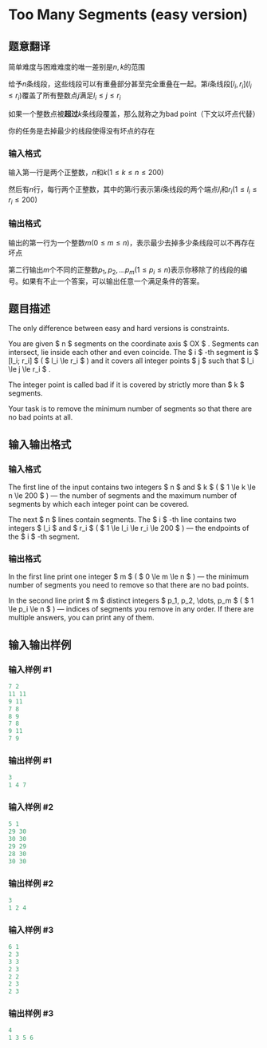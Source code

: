 # Too Many Segments (easy version)

## 题意翻译

简单难度与困难难度的唯一差别是$n,k$的范围

给予$n$条线段，这些线段可以有重叠部分甚至完全重叠在一起。第$i$条线段$[l_i,r_i](l_i≤r_i)$覆盖了所有整数点$j$满足$l_i≤j≤r_i$

如果一个整数点被**超过**$k$条线段覆盖，那么就称之为bad point（下文以坏点代替）

你的任务是去掉最少的线段使得没有坏点的存在

### 输入格式

输入第一行是两个正整数，$n$和$k$$(1≤k≤n≤200)$

然后有$n$行，每行两个正整数，其中的第$i$行表示第$i$条线段的两个端点$l_i$和$r_i$$(1≤l_i≤r_i≤200)$

### 输出格式

输出的第一行为一个整数$m(0≤m≤n)$，表示最少去掉多少条线段可以不再存在坏点

第二行输出$m$个不同的正整数$p_1,p_2,…p_m(1≤p_i≤n)$表示你移除了的线段的编号。如果有不止一个答案，可以输出任意一个满足条件的答案。

## 题目描述

The only difference between easy and hard versions is constraints.

You are given $ n $ segments on the coordinate axis $ OX $ . Segments can intersect, lie inside each other and even coincide. The $ i $ -th segment is $ [l_i; r_i] $ ( $ l_i \le r_i $ ) and it covers all integer points $ j $ such that $ l_i \le j \le r_i $ .

The integer point is called bad if it is covered by strictly more than $ k $ segments.

Your task is to remove the minimum number of segments so that there are no bad points at all.

## 输入输出格式

### 输入格式

The first line of the input contains two integers $ n $ and $ k $ ( $ 1 \le k \le n \le 200 $ ) — the number of segments and the maximum number of segments by which each integer point can be covered.

The next $ n $ lines contain segments. The $ i $ -th line contains two integers $ l_i $ and $ r_i $ ( $ 1 \le l_i \le r_i \le 200 $ ) — the endpoints of the $ i $ -th segment.

### 输出格式

In the first line print one integer $ m $ ( $ 0 \le m \le n $ ) — the minimum number of segments you need to remove so that there are no bad points.

In the second line print $ m $ distinct integers $ p_1, p_2, \dots, p_m $ ( $ 1 \le p_i \le n $ ) — indices of segments you remove in any order. If there are multiple answers, you can print any of them.

## 输入输出样例

### 输入样例 #1

```cpp
7 2
11 11
9 11
7 8
8 9
7 8
9 11
7 9

```
### 输出样例 #1

```cpp
3
1 4 7 

```
### 输入样例 #2

```cpp
5 1
29 30
30 30
29 29
28 30
30 30

```
### 输出样例 #2

```cpp
3
1 2 4 

```
### 输入样例 #3

```cpp
6 1
2 3
3 3
2 3
2 2
2 3
2 3

```
### 输出样例 #3

```cpp
4
1 3 5 6 

```
